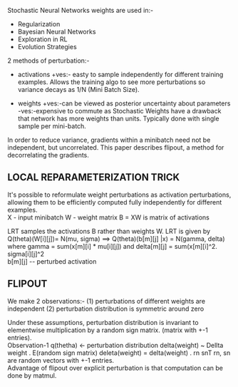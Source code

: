 Stochastic Neural Networks weights are used in:-
* Regularization
* Bayesian Neural Networks
* Exploration in RL
* Evolution Strategies

2 methods of perturbation:-
* activations
	+ves:- easty to sample independently for different training examples. Allows the training algo to see more perturbations so variance decays as 1/N (Mini Batch Size). 
	
* weights
	+ves:-can be viewed as posterior uncertainty about parameters
	-ves:-expensive to commute as Stochastic Weights have a drawback that network has more weights than units. Typically done with single sample per mini-batch.

In order to reduce variance, gradients within a minibatch need not be independent, but uncorrelated.  This paper describes flipout, a method for decorrelating the gradients. 


LOCAL REPARAMETERIZATION TRICK
------------------
It's possible to reformulate weight perturbations as activation perturbations, allowing them to be efficiently computed fully independently for different examples.   
X - input minibatch
W - weight matrix
B = XW is matrix of activations

LRT samples the activations B rather than weights W. LRT is given by
Q(theta)(W[i][j])= N(mu, sigma) ==> Q(theta)(b[m][j] |x) = N(gamma, delta)
where gamma = sum(x[m][i] * mu[i][j]) and delta[m][j] = sum(x[m][i]^2. sigma[i][j]^2  
b[m][j] -- perturbed activation



FLIPOUT
---------
We make 2 observations:-
(1) perturbations of different weights are independent
(2) perturbation distribution is symmetric around zero

Under these assumptions, perturbation distribution is invariant to elementwise multiplication by a random sign matrix. (matrix with +-1 entries).    
Observation-1
q(thetha) <- perturbation distribution
delta(weight) ~ Dellta weight . E(random sign matrix)
deleta(weight) = delta(weight) . rn snT
rn, sn are random vectors with +-1 entries.    
Advantage of flipout over explicit perturbation is that computation can be done by matmul. 

 
